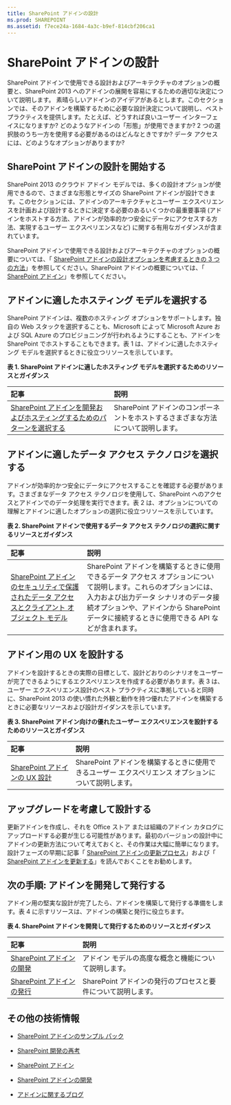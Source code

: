 ```yaml
---
title: SharePoint アドインの設計
ms.prod: SHAREPOINT
ms.assetid: f7ece24a-1684-4a3c-b9ef-814cbf206ca1
---
```



# SharePoint アドインの設計
SharePoint アドインで使用できる設計およびアーキテクチャのオプションの概要と、SharePoint 2013 へのアドインの展開を容易にするための適切な決定について説明します。
素晴らしいアドインのアイデアがあるとします。このセクションでは、そのアドインを構築するために必要な設計決定について説明し、ベスト プラクティスを提供します。たとえば、どうすれば良いユーザー インターフェイスになりますか? どのようなアドインの「形態」が使用できますか? 2 つの選択肢のうち一方を使用する必要があるのはどんなときですか? データ アクセスには、どのようなオプションがありますか? 
  
    
    


## SharePoint アドインの設計を開始する
<a name="SP15Design_Startdesigning"> </a>

SharePoint 2013 のクラウド アドイン モデルでは、多くの設計オプションが使用できるので、さまざまな形態とサイズの SharePoint アドインが設計できます。このセクションには、アドインのアーキテクチャとユーザー エクスペリエンスを計画および設計するときに決定する必要のあるいくつかの最重要事項 (アドインをホストする方法、アドインが効率的かつ安全にデータにアクセスする方法、実現するユーザー エクスペリエンスなど) に関する有用なガイダンスが含まれています。
  
    
    
SharePoint アドインで使用できる設計およびアーキテクチャのオプションの概要については、「 [SharePoint アドインの設計オプションを考慮するときの 3 つの方法](three-ways-to-think-about-design-options-for-sharepoint-add-ins.md)」を参照してください。SharePoint アドインの概要については、「 [SharePoint アドイン](sharepoint-add-ins.md)」を参照してください。
  
    
    

## アドインに適したホスティング モデルを選択する
<a name="SP15Design_Hostingmodel"> </a>

SharePoint アドインは、複数のホスティング オプションをサポートします。独自の Web スタックを選択することも、Microsoft によって Microsoft Azure および SQL Azure のプロビジョニングが行われるようにすることも、アドインを SharePoint でホストすることもできます。表 1 は、アドインに適したホスティング モデルを選択するときに役立つリソースを示しています。
  
    
    

**表 1. SharePoint アドインに適したホスティング モデルを選択するためのリソースとガイダンス**


|**記事**|**説明**|
|:-----|:-----|
| [SharePoint アドインを開発およびホスティングするためのパターンを選択する](choose-patterns-for-developing-and-hosting-your-sharepoint-add-in.md) <br/> |SharePoint アドインのコンポーネントをホストするさまざまな方法について説明します。  <br/> |
   

## アドインに適したデータ アクセス テクノロジを選択する
<a name="SP15Design_Dataaccess"> </a>

アドインが効率的かつ安全にデータにアクセスすることを確認する必要があります。さまざまなデータ アクセス テクノロジを使用して、SharePoint へのアクセスとアドインでのデータ処理を実行できます。表 2 は、オプションについての理解とアドインに適したオプションの選択に役立つリソースを示しています。 
  
    
    

**表 2. SharePoint アドインで使用するデータ アクセス テクノロジの選択に関するリソースとガイダンス**


|**記事**|**説明**|
|:-----|:-----|
| [SharePoint アドインのセキュリティで保護されたデータ アクセスとクライアント オブジェクト モデル](secure-data-access-and-client-object-models-for-sharepoint-add-ins.md) <br/> |SharePoint アドインを構築するときに使用できるデータ アクセス オプションについて説明します。これらのオプションには、入力および出力データ シナリオのデータ接続オプションや、アドインから SharePoint データに接続するときに使用できる API などが含まれます。  <br/> |
   

## アドイン用の UX を設計する
<a name="SP15Design_UX"> </a>

アドインを設計するときの実際の目標として、設計どおりのシナリオをユーザーが完了できるようにするエクスペリエンスを作成する必要があります。表 3 は、ユーザー エクスペリエンス設計のベスト プラクティスに準拠していると同時に、SharePoint 2013 の使い慣れた外観と動作を持つ優れたアドインを構築するときに必要なリソースおよび設計ガイダンスを示しています。
  
    
    

**表 3. SharePoint アドイン向けの優れたユーザー エクスペリエンスを設計するためのリソースとガイダンス**


|**記事**|**説明**|
|:-----|:-----|
| [SharePoint アドインの UX 設計](ux-design-for-sharepoint-add-ins.md) <br/> |SharePoint アドインを構築するときに使用できるユーザー エクスペリエンス オプションについて説明します。  <br/> |
   

## アップグレードを考慮して設計する
<a name="Upgrade"> </a>

更新アドインを作成し、それを Office ストア または組織のアドイン カタログにアップロードする必要が生じる可能性があります。最初のバージョンの設計中にアドインの更新方法について考えておくと、その作業は大幅に簡単になります。設計フェーズの早期に記事「 [SharePoint アドインの更新プロセス](sharepoint-add-ins-update-process.md)」および「 [SharePoint アドインを更新する](update-sharepoint-add-ins.md)」を読んでおくことをお勧めします。 
  
    
    

## 次の手順: アドインを開発して発行する
<a name="SP15Design_Next"> </a>

アドイン用の堅実な設計が完了したら、アドインを構築して発行する準備をします。表 4 に示すリソースは、アドインの構築と発行に役立ちます。
  
    
    

**表 4. SharePoint アドインを開発して発行するためのリソースとガイダンス**


|**記事**|**説明**|
|:-----|:-----|
| [SharePoint アドインの開発](develop-sharepoint-add-ins.md) <br/> |アドイン モデルの高度な概念と機能について説明します。  <br/> |
| [SharePoint アドインの発行](publish-sharepoint-add-ins.md) <br/> |SharePoint アドインの発行のプロセスと要件について説明します。  <br/> |
   

## その他の技術情報
<a name="SP15Design_AddRes"> </a>


-  [SharePoint アドインのサンプル パック](http://code.msdn.microsoft.com/office/Apps-for-SharePoint-sample-64c80184)
    
  
-  [SharePoint 開発の再考](http://msdn.microsoft.com/ja-jp/office/apps/dn133840)
    
  
-  [SharePoint アドイン](sharepoint-add-ins.md)
    
  
-  [SharePoint アドインの開発](develop-sharepoint-add-ins.md)
    
  
-  [アドインに関するブログ](http://blogs.msdn.com/b/spoffapps)
    
  

